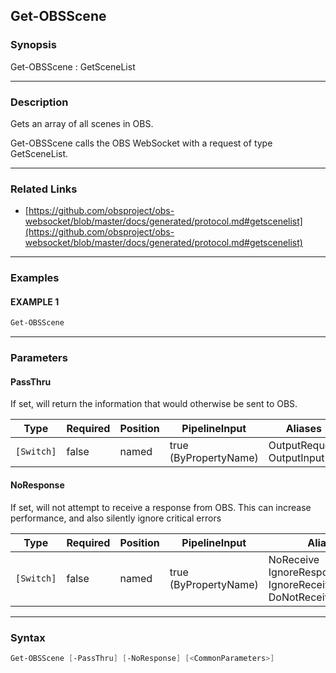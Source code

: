 Get-OBSScene
------------




### Synopsis
Get-OBSScene : GetSceneList



---


### Description

Gets an array of all scenes in OBS.


Get-OBSScene calls the OBS WebSocket with a request of type GetSceneList.



---


### Related Links
* [https://github.com/obsproject/obs-websocket/blob/master/docs/generated/protocol.md#getscenelist](https://github.com/obsproject/obs-websocket/blob/master/docs/generated/protocol.md#getscenelist)





---


### Examples
#### EXAMPLE 1
```PowerShell
Get-OBSScene
```



---


### Parameters
#### **PassThru**

If set, will return the information that would otherwise be sent to OBS.






|Type      |Required|Position|PipelineInput        |Aliases                      |
|----------|--------|--------|---------------------|-----------------------------|
|`[Switch]`|false   |named   |true (ByPropertyName)|OutputRequest<br/>OutputInput|



#### **NoResponse**

If set, will not attempt to receive a response from OBS.
This can increase performance, and also silently ignore critical errors






|Type      |Required|Position|PipelineInput        |Aliases                                                                |
|----------|--------|--------|---------------------|-----------------------------------------------------------------------|
|`[Switch]`|false   |named   |true (ByPropertyName)|NoReceive<br/>IgnoreResponse<br/>IgnoreReceive<br/>DoNotReceiveResponse|





---


### Syntax
```PowerShell
Get-OBSScene [-PassThru] [-NoResponse] [<CommonParameters>]
```
